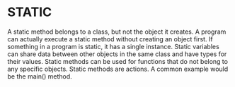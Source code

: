 # STATIC

A static method belongs to a class, but not the object it creates. A program can actually execute a static method without creating an object first. If something in a program is static, it has a single instance. Static variables can share data between other objects in the same class and have types for their values. Static methods can be used for functions that do not belong to any specific objects. Static methods are actions. A common example would be the main() method.
